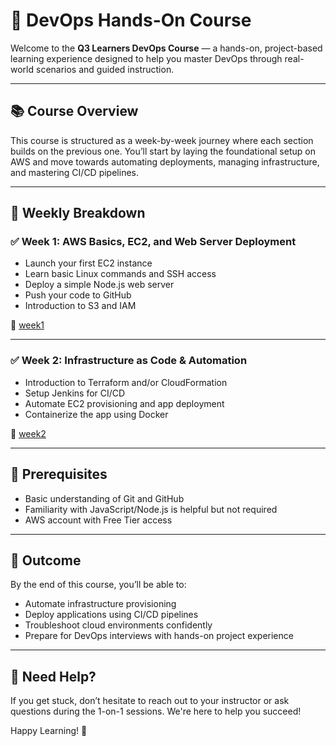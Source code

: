 # 🧠 DevOps Hands-On Course

Welcome to the **Q3 Learners DevOps Course** — a hands-on, project-based learning experience designed to help you master DevOps through real-world scenarios and guided instruction.

---

## 📚 Course Overview

This course is structured as a week-by-week journey where each section builds on the previous one. You’ll start by laying the foundational setup on AWS and move towards automating deployments, managing infrastructure, and mastering CI/CD pipelines.

---

## 📅 Weekly Breakdown

### ✅ Week 1: AWS Basics, EC2, and Web Server Deployment

- Launch your first EC2 instance
- Learn basic Linux commands and SSH access
- Deploy a simple Node.js web server
- Push your code to GitHub
- Introduction to S3 and IAM

📂 [week1](./week1)

---

### ✅ Week 2: Infrastructure as Code & Automation

- Introduction to Terraform and/or CloudFormation
- Setup Jenkins for CI/CD
- Automate EC2 provisioning and app deployment
- Containerize the app using Docker

📂 [week2](./week2)

---

## 📌 Prerequisites

- Basic understanding of Git and GitHub
- Familiarity with JavaScript/Node.js is helpful but not required
- AWS account with Free Tier access

---

## 🚀 Outcome

By the end of this course, you’ll be able to:
- Automate infrastructure provisioning
- Deploy applications using CI/CD pipelines
- Troubleshoot cloud environments confidently
- Prepare for DevOps interviews with hands-on project experience

---

## 🙋 Need Help?

If you get stuck, don’t hesitate to reach out to your instructor or ask questions during the 1-on-1 sessions. We're here to help you succeed!

Happy Learning! 💪
